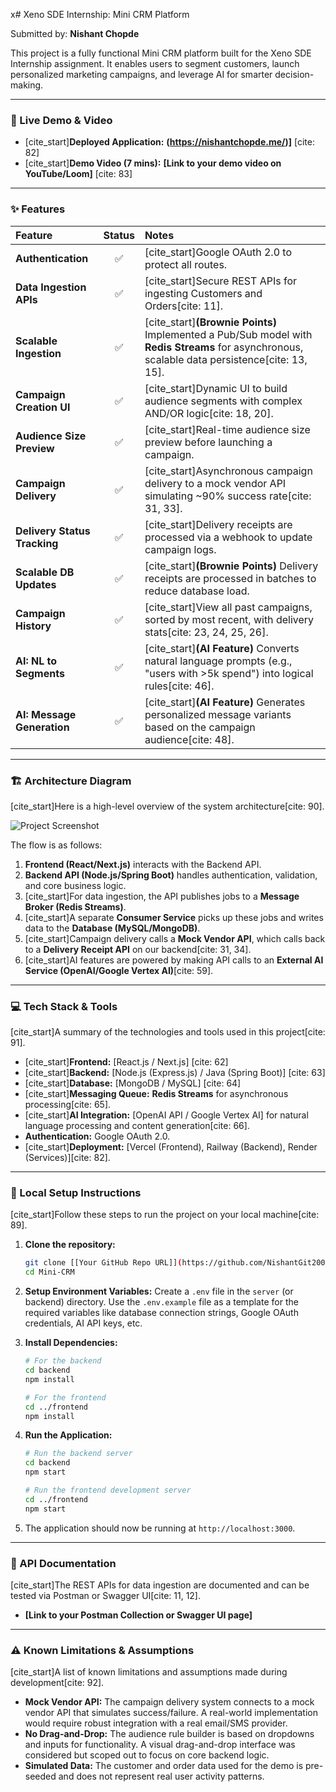 x# Xeno SDE Internship: Mini CRM Platform

Submitted by: **Nishant Chopde**

This project is a fully functional Mini CRM platform built for the Xeno SDE Internship assignment. It enables users to segment customers, launch personalized marketing campaigns, and leverage AI for smarter decision-making.

---

### 🚀 Live Demo & Video

* [cite_start]**Deployed Application:** **(https://nishantchopde.me/)]** [cite: 82]
* [cite_start]**Demo Video (7 mins):** **[Link to your demo video on YouTube/Loom]** [cite: 83]

---

### ✨ Features

| Feature | Status | Notes |
| :--- | :---: | :--- |
| **Authentication** | ✅ | [cite_start]Google OAuth 2.0 to protect all routes. |
| **Data Ingestion APIs** | ✅ | [cite_start]Secure REST APIs for ingesting Customers and Orders[cite: 11]. |
| **Scalable Ingestion** | ✅ | [cite_start]**(Brownie Points)** Implemented a Pub/Sub model with **Redis Streams** for asynchronous, scalable data persistence[cite: 13, 15]. |
| **Campaign Creation UI** | ✅ | [cite_start]Dynamic UI to build audience segments with complex AND/OR logic[cite: 18, 20]. |
| **Audience Size Preview**| ✅ | [cite_start]Real-time audience size preview before launching a campaign. |
| **Campaign Delivery**| ✅ | [cite_start]Asynchronous campaign delivery to a mock vendor API simulating ~90% success rate[cite: 31, 33]. |
| **Delivery Status Tracking**| ✅ | [cite_start]Delivery receipts are processed via a webhook to update campaign logs. |
| **Scalable DB Updates** | ✅ | [cite_start]**(Brownie Points)** Delivery receipts are processed in batches to reduce database load. |
| **Campaign History** | ✅ | [cite_start]View all past campaigns, sorted by most recent, with delivery stats[cite: 23, 24, 25, 26]. |
| **AI: NL to Segments** | ✅ | [cite_start]**(AI Feature)** Converts natural language prompts (e.g., "users with >5k spend") into logical rules[cite: 46]. |
| **AI: Message Generation**| ✅ | [cite_start]**(AI Feature)** Generates personalized message variants based on the campaign audience[cite: 48]. |

---

### 🏗️ Architecture Diagram

[cite_start]Here is a high-level overview of the system architecture[cite: 90].

![Project Screenshot]([./frontend/public/system-architecture.png](https://github.com/NishantGit2004/Mini-CRM/blob/main/frontend/public/System-Architecture.png))

The flow is as follows:
1.  **Frontend (React/Next.js)** interacts with the Backend API.
2.  **Backend API (Node.js/Spring Boot)** handles authentication, validation, and core business logic.
3.  [cite_start]For data ingestion, the API publishes jobs to a **Message Broker (Redis Streams)**.
4.  [cite_start]A separate **Consumer Service** picks up these jobs and writes data to the **Database (MySQL/MongoDB)**.
5.  [cite_start]Campaign delivery calls a **Mock Vendor API**, which calls back to a **Delivery Receipt API** on our backend[cite: 31, 34].
6.  [cite_start]AI features are powered by making API calls to an **External AI Service (OpenAI/Google Vertex AI)**[cite: 59].

---

### 💻 Tech Stack & Tools

[cite_start]A summary of the technologies and tools used in this project[cite: 91].

* [cite_start]**Frontend:** [React.js / Next.js] [cite: 62]
* [cite_start]**Backend:** [Node.js (Express.js) / Java (Spring Boot)] [cite: 63]
* [cite_start]**Database:** [MongoDB / MySQL] [cite: 64]
* [cite_start]**Messaging Queue:** **Redis Streams** for asynchronous processing[cite: 65].
* [cite_start]**AI Integration:** [OpenAI API / Google Vertex AI] for natural language processing and content generation[cite: 66].
* **Authentication:** Google OAuth 2.0.
* [cite_start]**Deployment:** [Vercel (Frontend), Railway (Backend), Render (Services)][cite: 82].

---

### 🔧 Local Setup Instructions

[cite_start]Follow these steps to run the project on your local machine[cite: 89].

1.  **Clone the repository:**
    ```bash
    git clone [[Your GitHub Repo URL]](https://github.com/NishantGit2004/Mini-CRM.git)
    cd Mini-CRM
    ```

2.  **Setup Environment Variables:**
    Create a `.env` file in the `server` (or backend) directory. Use the `.env.example` file as a template for the required variables like database connection strings, Google OAuth credentials, AI API keys, etc.

3.  **Install Dependencies:**
    ```bash
    # For the backend
    cd backend
    npm install

    # For the frontend
    cd ../frontend
    npm install
    ```

4.  **Run the Application:**
    ```bash
    # Run the backend server
    cd backend
    npm start

    # Run the frontend development server
    cd ../frontend
    npm start
    ```

5.  The application should now be running at `http://localhost:3000`.

---

### 📄 API Documentation

[cite_start]The REST APIs for data ingestion are documented and can be tested via Postman or Swagger UI[cite: 11, 12].

* **[Link to your Postman Collection or Swagger UI page]**

---

### ⚠️ Known Limitations & Assumptions

[cite_start]A list of known limitations and assumptions made during development[cite: 92].

* **Mock Vendor API:** The campaign delivery system connects to a mock vendor API that simulates success/failure. A real-world implementation would require robust integration with a real email/SMS provider.
* **No Drag-and-Drop:** The audience rule builder is based on dropdowns and inputs for functionality. A visual drag-and-drop interface was considered but scoped out to focus on core backend logic.
* **Simulated Data:** The customer and order data used for the demo is pre-seeded and does not represent real user activity patterns.

